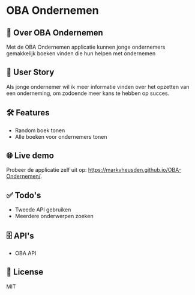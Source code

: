 # OBA Ondernemen

## 🌟 Over OBA Ondernemen

Met de OBA Ondernemen applicatie kunnen jonge ondernemers gemakkelijk boeken vinden die hun helpen met ondernemen

## 📖 User Story

Als jonge ondernemer wil ik meer informatie vinden over het opzetten van een onderneming, om zodoende meer kans te hebben op succes.

## 🛠 Features

-   Random boek tonen
-   Alle boeken voor ondernemers tonen

## 🌐 Live demo

Probeer de applicatie zelf uit op: https://markvheusden.github.io/OBA-Ondernemen/.

## ✅ Todo's

-   Tweede API gebruiken
-   Meerdere onderwerpen zoeken

## 🗄️ API's

-   OBA API

## 🔏 License

MIT

